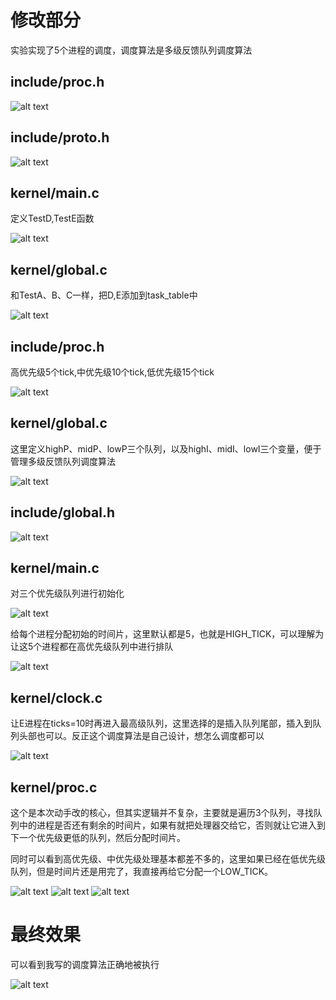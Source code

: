 # 修改部分
实验实现了5个进程的调度，调度算法是多级反馈队列调度算法

## include/proc.h

![alt text](image.png)

## include/proto.h

![alt text](image-1.png)

## kernel/main.c
定义TestD,TestE函数

![alt text](image-2.png)

## kernel/global.c
和TestA、B、C一样，把D,E添加到task_table中

![alt text](image-3.png)

## include/proc.h
高优先级5个tick,中优先级10个tick,低优先级15个tick

![alt text](image-4.png)

## kernel/global.c
这里定义highP、midP、lowP三个队列，以及highI、midI、lowI三个变量，便于管理多级反馈队列调度算法

![alt text](image-5.png)

## include/global.h
![alt text](image-6.png)

## kernel/main.c
对三个优先级队列进行初始化

![alt text](image-7.png)

给每个进程分配初始的时间片，这里默认都是5，也就是HIGH_TICK，可以理解为让这5个进程都在高优先级队列中进行排队

![alt text](image-8.png)

## kernel/clock.c
让E进程在ticks=10时再进入最高级队列，这里选择的是插入队列尾部，插入到队列头部也可以。反正这个调度算法是自己设计，想怎么调度都可以

![alt text](image-9.png)

## kernel/proc.c
这个是本次动手改的核心，但其实逻辑并不复杂，主要就是遍历3个队列，寻找队列中的进程是否还有剩余的时间片，如果有就把处理器交给它，否则就让它进入到下一个优先级更低的队列，然后分配时间片。

同时可以看到高优先级、中优先级处理基本都差不多的，这里如果已经在低优先级队列，但是时间片还是用完了，我直接再给它分配一个LOW_TICK。

![alt text](image-10.png) ![alt text](image-11.png) ![alt text](image-12.png)


# 最终效果
可以看到我写的调度算法正确地被执行 

![alt text](image-13.png)